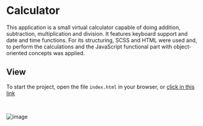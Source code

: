 # Calculator
This application is a small virtual calculator capable of doing addition, subtraction, multiplication and division. It features keyboard support and date and time functions. For its structuring, SCSS and HTML were used and, to perform the calculations and the JavaScript functional part with object-oriented concepts was applied.

## View 

To start the project, open the file ```index.html``` in your browser, or [click in this link](https://gabrielnicolim.github.io/Calculator/)

<br>

![image](https://user-images.githubusercontent.com/69210720/123549774-ce108500-d740-11eb-993d-d0c9b145d6ea.png)

